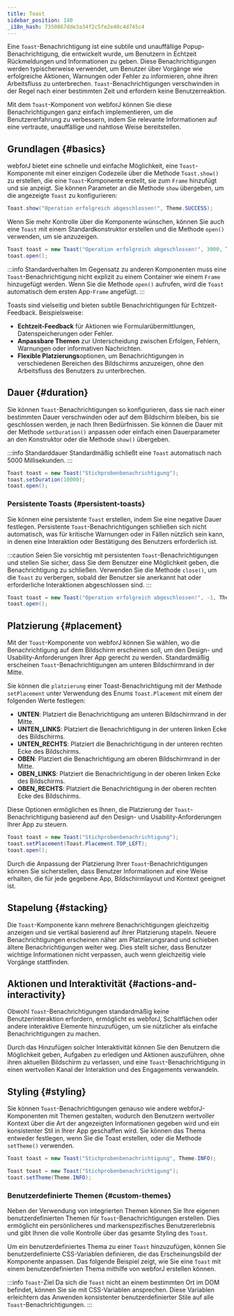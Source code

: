 ```yaml
---
title: Toast
sidebar_position: 140
_i18n_hash: 7350867dde3a34f2c5fe2e40c4d745c4
---
```

<DocChip chip="shadow" />
<DocChip chip="name" label="dwc-toast" />
<DocChip chip='since' label='24.10' />
<JavadocLink type="toast" location="com/webforj/component/toast/Toast" top='true'/>

Eine `Toast`-Benachrichtigung ist eine subtile und unauffällige Popup-Benachrichtigung, die entwickelt wurde, um Benutzern in Echtzeit Rückmeldungen und Informationen zu geben. Diese Benachrichtigungen werden typischerweise verwendet, um Benutzer über Vorgänge wie erfolgreiche Aktionen, Warnungen oder Fehler zu informieren, ohne ihren Arbeitsfluss zu unterbrechen. `Toast`-Benachrichtigungen verschwinden in der Regel nach einer bestimmten Zeit und erfordern keine Benutzerreaktion.

Mit dem `Toast`-Komponent von webforJ können Sie diese Benachrichtigungen ganz einfach implementieren, um die Benutzererfahrung zu verbessern, indem Sie relevante Informationen auf eine vertraute, unauffällige und nahtlose Weise bereitstellen.

## Grundlagen {#basics}

webforJ bietet eine schnelle und einfache Möglichkeit, eine `Toast`-Komponente mit einer einzigen Codezeile über die Methode `Toast.show()` zu erstellen, die eine `Toast`-Komponente erstellt, sie zum `Frame` hinzufügt und sie anzeigt. Sie können Parameter an die Methode `show` übergeben, um die angezeigte `Toast` zu konfigurieren:

```java
Toast.show("Operation erfolgreich abgeschlossen!", Theme.SUCCESS);
```

Wenn Sie mehr Kontrolle über die Komponente wünschen, können Sie auch eine `Toast` mit einem Standardkonstruktor erstellen und die Methode `open()` verwenden, um sie anzuzeigen.

```java
Toast toast = new Toast("Operation erfolgreich abgeschlossen!", 3000, Theme.SUCCESS, Placement.TOP);
toast.open();
```

<ComponentDemo 
path='/webforj/toast?'
javaE='https://raw.githubusercontent.com/webforj/webforj-documentation/refs/heads/main/src/main/java/com/webforj/samples/views/toast/ToastView.java'
height='200px'
/>

:::info Standardverhalten
Im Gegensatz zu anderen Komponenten muss eine `Toast`-Benachrichtigung nicht explizit zu einem Container wie einem `Frame` hinzugefügt werden. Wenn Sie die Methode `open()` aufrufen, wird die `Toast` automatisch dem ersten App-`Frame` angefügt.
:::

Toasts sind vielseitig und bieten subtile Benachrichtigungen für Echtzeit-Feedback. Beispielsweise:

- **Echtzeit-Feedback** für Aktionen wie Formularübermittlungen, Datenspeicherungen oder Fehler.
- **Anpassbare Themen** zur Unterscheidung zwischen Erfolgen, Fehlern, Warnungen oder informativen Nachrichten.
- **Flexible Platzierungs**optionen, um Benachrichtigungen in verschiedenen Bereichen des Bildschirms anzuzeigen, ohne den Arbeitsfluss des Benutzers zu unterbrechen.

## Dauer {#duration}

Sie können `Toast`-Benachrichtigungen so konfigurieren, dass sie nach einer bestimmten Dauer verschwinden oder auf dem Bildschirm bleiben, bis sie geschlossen werden, je nach Ihren Bedürfnissen. Sie können die Dauer mit der Methode `setDuration()` anpassen oder einfach einen Dauerparameter an den Konstruktor oder die Methode `show()` übergeben.

:::info Standarddauer
Standardmäßig schließt eine `Toast` automatisch nach 5000 Millisekunden.
:::

```java
Toast toast = new Toast("Stichprobenbenachrichtigung");
toast.setDuration(10000);
toast.open();
```

### Persistente Toasts {#persistent-toasts}

Sie können eine persistente `Toast` erstellen, indem Sie eine negative Dauer festlegen. Persistente `Toast`-Benachrichtigungen schließen sich nicht automatisch, was für kritische Warnungen oder in Fällen nützlich sein kann, in denen eine Interaktion oder Bestätigung des Benutzers erforderlich ist.

:::caution
Seien Sie vorsichtig mit persistenten `Toast`-Benachrichtigungen und stellen Sie sicher, dass Sie dem Benutzer eine Möglichkeit geben, die Benachrichtigung zu schließen. Verwenden Sie die Methode `close()`, um die `Toast` zu verbergen, sobald der Benutzer sie anerkannt hat oder erforderliche Interaktionen abgeschlossen sind.
:::

```java
Toast toast = new Toast("Operation erfolgreich abgeschlossen!", -1, Theme.SUCCESS, Placement.TOP);
toast.open();
```

## Platzierung {#placement}

Mit der `Toast`-Komponente von webforJ können Sie wählen, wo die Benachrichtigung auf dem Bildschirm erscheinen soll, um den Design- und Usability-Anforderungen Ihrer App gerecht zu werden. Standardmäßig erscheinen `Toast`-Benachrichtigungen am unteren Bildschirmrand in der Mitte.

Sie können die `platzierung` einer Toast-Benachrichtigung mit der Methode `setPlacement` unter Verwendung des Enums `Toast.Placement` mit einem der folgenden Werte festlegen:

- **UNTEN**: Platziert die Benachrichtigung am unteren Bildschirmrand in der Mitte.
- **UNTEN_LINKS**: Platziert die Benachrichtigung in der unteren linken Ecke des Bildschirms.
- **UNTEN_RECHTS**: Platziert die Benachrichtigung in der unteren rechten Ecke des Bildschirms.
- **OBEN**: Platziert die Benachrichtigung am oberen Bildschirmrand in der Mitte.
- **OBEN_LINKS**: Platziert die Benachrichtigung in der oberen linken Ecke des Bildschirms.
- **OBEN_RECHTS**: Platziert die Benachrichtigung in der oberen rechten Ecke des Bildschirms.

Diese Optionen ermöglichen es Ihnen, die Platzierung der `Toast`-Benachrichtigung basierend auf den Design- und Usability-Anforderungen Ihrer App zu steuern.

```java
Toast toast = new Toast("Stichprobenbenachrichtigung");
toast.setPlacement(Toast.Placement.TOP_LEFT);
toast.open();
```

<ComponentDemo 
path='/webforj/toastplacement?'
javaE='https://raw.githubusercontent.com/webforj/webforj-documentation/refs/heads/main/src/main/java/com/webforj/samples/views/toast/ToastPlacementView.java'
height='500px'
/>

Durch die Anpassung der Platzierung Ihrer `Toast`-Benachrichtigungen können Sie sicherstellen, dass Benutzer Informationen auf eine Weise erhalten, die für jede gegebene App, Bildschirmlayout und Kontext geeignet ist.

## Stapelung {#stacking}

Die `Toast`-Komponente kann mehrere Benachrichtigungen gleichzeitig anzeigen und sie vertikal basierend auf ihrer Platzierung stapeln. Neuere Benachrichtigungen erscheinen näher am Platzierungsrand und schieben ältere Benachrichtigungen weiter weg. Dies stellt sicher, dass Benutzer wichtige Informationen nicht verpassen, auch wenn gleichzeitig viele Vorgänge stattfinden.

## Aktionen und Interaktivität {#actions-and-interactivity}

Obwohl `Toast`-Benachrichtigungen standardmäßig keine Benutzerinteraktion erfordern, ermöglicht es webforJ, Schaltflächen oder andere interaktive Elemente hinzuzufügen, um sie nützlicher als einfache Benachrichtigungen zu machen.

<ComponentDemo 
path='/webforj/toastcookies?'
javaE='https://raw.githubusercontent.com/webforj/webforj-documentation/refs/heads/main/src/main/java/com/webforj/samples/views/toast/ToastCookiesView.java'
height='350px'
/>

Durch das Hinzufügen solcher Interaktivität können Sie den Benutzern die Möglichkeit geben, Aufgaben zu erledigen und Aktionen auszuführen, ohne ihren aktuellen Bildschirm zu verlassen, und eine `Toast`-Benachrichtigung in einen wertvollen Kanal der Interaktion und des Engagements verwandeln.

## Styling {#styling}

Sie können `Toast`-Benachrichtigungen genauso wie andere webforJ-Komponenten mit Themen gestalten, wodurch den Benutzern wertvoller Kontext über die Art der angezeigten Informationen gegeben wird und ein konsistenter Stil in Ihrer App geschaffen wird. Sie können das Thema entweder festlegen, wenn Sie die Toast erstellen, oder die Methode `setTheme()` verwenden.

```java
Toast toast = new Toast("Stichprobenbenachrichtigung", Theme.INFO);
```

```java
Toast toast = new Toast("Stichprobenbenachrichtigung");
toast.setTheme(Theme.INFO);
```

### Benutzerdefinierte Themen {#custom-themes}

Neben der Verwendung von integrierten Themen können Sie Ihre eigenen benutzerdefinierten Themen für `Toast`-Benachrichtigungen erstellen. Dies ermöglicht ein persönlicheres und markenspezifisches Benutzererlebnis und gibt Ihnen die volle Kontrolle über das gesamte Styling des `Toast`.

Um ein benutzerdefiniertes Thema zu einer `Toast` hinzuzufügen, können Sie benutzerdefinierte CSS-Variablen definieren, die das Erscheinungsbild der Komponente anpassen. Das folgende Beispiel zeigt, wie Sie eine `Toast` mit einem benutzerdefinierten Thema mithilfe von webforJ erstellen können.

:::info `Toast`-Ziel
Da sich die `Toast` nicht an einem bestimmten Ort im DOM befindet, können Sie sie mit CSS-Variablen ansprechen. Diese Variablen erleichtern das Anwenden konsistenter benutzerdefinierter Stile auf alle `Toast`-Benachrichtigungen.
:::

<ComponentDemo 
path='/webforj/toasttheme?'  
javaE='https://raw.githubusercontent.com/webforj/webforj-documentation/refs/heads/main/src/main/java/com/webforj/samples/views/toast/ToastThemeView.java'
cssURL='/css/toast/toastTheme.css'
height='200px'
/>

<TableBuilder name="Toast" />
